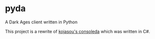 # pyda
A Dark Ages client written in Python

This project is a rewrite of [kojasou's consoleda](https://github.com/kojasou/consoleda) which was written in C#.
